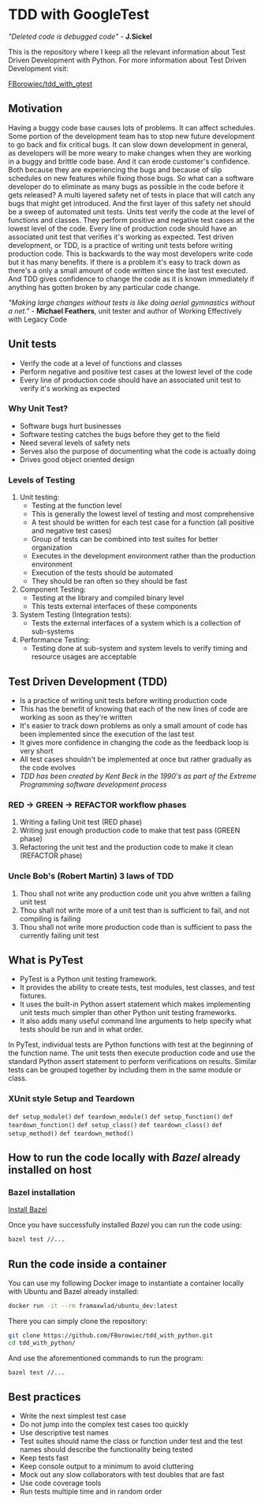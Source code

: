 # TDD with GoogleTest

*"Deleted code is debugged code"* - **J.Sickel**

This is the repository where I keep all the relevant information about Test Driven Development with Python.
For more information about Test Driven Development visit:

[FBorowiec/tdd_with_gtest](https://github.com/FBorowiec/tdd_with_gtest)

## **Motivation**

Having a buggy code base causes lots of problems. It can affect schedules. Some portion of the development team has to stop new future development to go back and fix critical bugs. It can slow down development in general, as developers will be more weary to make changes when they are working in a buggy and brittle code base. And it can erode customer's confidence. Both because they are experiencing the bugs and because of slip schedules on new features while fixing those bugs. So what can a software developer do to eliminate as many bugs as possible in the code before it gets released? A multi layered safety net of tests in place that will catch any bugs that might get introduced. And the first layer of this safety net should be a sweep of automated unit tests. Units test verify the code at the level of functions and classes. They perform positive and negative test cases at the lowest level of the code. Every line of production code should have an associated unit test that verifies it's working as expected. Test driven development, or TDD, is a practice of writing unit tests before writing production code. This is backwards to the way most developers write code but it has many benefits. If there is a problem it's easy to track down as there's a  only a small amount of code written since the last test executed. And TDD gives  confidence to change the code as it is known immediately if anything has gotten broken by any particular code change.

_"Making large changes without tests is like doing aerial gymnastics without a net."_ - **Michael Feathers**, unit tester and author of Working Effectively with Legacy Code

## **Unit tests**

* Verify the code at a level of functions and classes
* Perform negative and positive test cases at the lowest level of the code
* Every line of production code should have an associated unit test to verify it's working as expected

### **Why Unit Test?**

* Software bugs hurt businesses
* Software testing catches the bugs before they get to the field
* Need several levels of safety nets
* Serves also the purpose of documenting what the code is actually doing
* Drives good object oriented design

### **Levels of Testing**

1. Unit testing:
    * Testing at the function level
    * This is generally the lowest level of testing and most comprehensive
    * A test should be written for each test case for a function (all positive and negative test cases)
    * Group of tests can be combined into test suites for better organization
    * Executes in the development environment rather than the production environment
    * Execution of the tests should be automated
    * They should be ran often so they should be fast
2. Component Testing:
    * Testing at the library and compiled binary level
    * This tests external interfaces of these components
3. System Testing (Integration tests):
    * Tests the external interfaces of a system which is a collection of sub-systems
4. Performance Testing:
    * Testing done at sub-system and system levels to verify timing and resource usages are acceptable

## **Test Driven Development (TDD)**

* Is a practice of writing unit tests before writing production code
* This has the benefit of knowing that each of the new lines of code are working as soon as they're written
* It's easier to track down problems as only a small amount of code has been implemented since the execution of the last test
* It gives more confidence in changing the code as the feedback loop is very short
* All test cases shouldn't be implemented at once but rather gradually as the code evolves
* _TDD has been created by Kent Beck in the 1990's as part of the Extreme Programming software development process_

### **RED -> GREEN -> REFACTOR workflow phases**

1. Writing a failing Unit test (RED phase)
2. Writing just enough production code to make that test pass (GREEN phase)
3. Refactoring the unit test and the production code to make it clean (REFACTOR phase)

### **Uncle Bob's (Robert Martin) 3 laws of TDD**

1. Thou shall not write any production code unit you ahve written a failing unit test
2. Thou shall not write more of a unit test than is sufficient to fail, and not compiling is failing
3. Thou shall not write more production code than is sufficient to pass the currently failing unit test

## **What is PyTest**

* PyTest is a Python unit testing framework.
* It provides the ability to create tests, test modules, test classes, and test fixtures.
* It uses the built-in Python assert statement which makes implementing unit tests much simpler than other Python unit testing frameworks.
* It also adds many useful command line arguments to help specify what tests should be run and in what order.

In PyTest, individual tests are Python functions with test at the beginning of the function name. The unit tests then execute production code and use the standard Python assert statement to perform verifications on results. Similar tests can be grouped together by including them in the same module or class.

### **XUnit style Setup and Teardown**

`def setup_module()`
`def teardown_module()`
`def setup_function()`
`def teardown_function()`
`def setup_class()`
`def teardown_class()`
`def setup_method()`
`def teardown_method()`

## How to run the code locally with *Bazel* already installed on host

### Bazel installation

[Install Bazel](https://docs.bazel.build/versions/master/install.html)

Once you have successfully installed *Bazel* you can run the code using:

```bash
bazel test //...
```

## Run the code inside a container

You can use my following Docker image to instantiate a container locally with Ubuntu and Bazel already installed:

```bash
docker run -it --rm framaxwlad/ubuntu_dev:latest
```

There you can simply clone the repository:

```bash
git clone https://github.com/FBorowiec/tdd_with_python.git
cd tdd_with_python/
```

And use the aforementioned commands to run the program:

```bash
bazel test //...
```

## **Best practices**

* Write the next simplest test case
* Do not jump into the complex test cases too quickly
* Use descriptive test names
* Test suites should name the class or function under test and the test names should describe the functionality being tested
* Keep tests fast
* Keep console output to a minimum to avoid cluttering
* Mock out any slow collaborators with test doubles that are fast
* Use code coverage tools
* Run tests multiple time and in random order
